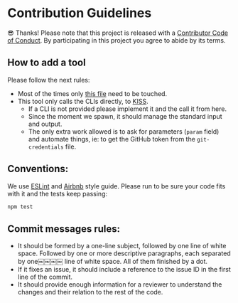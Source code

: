 # Contribution Guidelines
:sunglasses: Thanks! Please note that this project is released with a [Contributor Code of Conduct](CODE_OF_CONDUCT.md). By participating in this project you agree to abide by its terms.

## How to add a tool

Please follow the next rules:
- Most of the times only [this file](../tools.json) need to be touched.
- This tool only calls the CLIs directly, to [KISS](https://en.wikipedia.org/wiki/KISS_principle).
  - If a CLI is not provided please implement it and the call it from here.
  - Since the moment we spawn, it should manage the standard input and output.
  - The only extra work allowed is to ask for parameters (`param` field) and automate things, ie: to get the GitHub token from the `git-credentials` file.

## Conventions:
We use [ESLint](http://eslint.org/) and [Airbnb](https://github.com/airbnb/javascript) style guide. Please run to be sure your code fits with it and the tests keep passing:

```sh
npm test
```

## Commit messages rules:
- It should be formed by a one-line subject, followed by one line of white space. Followed by one or more descriptive paragraphs, each separated by one￼￼￼￼ line of white space. All of them finished by a dot.
- If it fixes an issue, it should include a reference to the issue ID in the first line of the commit.
- It should provide enough information for a reviewer to understand the changes and their relation to the rest of the code.
